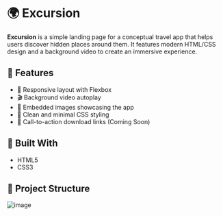 # 🌍 Excursion

**Excursion** is a simple landing page for a conceptual travel app that helps users discover hidden places around them. It features modern HTML/CSS design and a background video to create an immersive experience.

## 🚀 Features

- 📱 Responsive layout with Flexbox
- 🎬 Background video autoplay
- 📸 Embedded images showcasing the app
- 📄 Clean and minimal CSS styling
- 🔗 Call-to-action download links (Coming Soon)

## 🧱 Built With

- HTML5
- CSS3

## 📁 Project Structure

![image](https://github.com/user-attachments/assets/291f4230-7073-4891-8d2c-8cb946864a5c)

